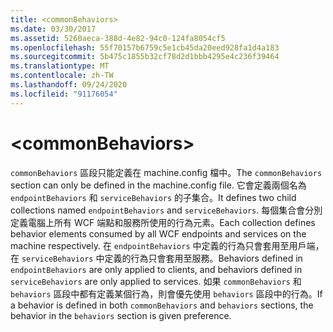 ```yaml
---
title: <commonBehaviors>
ms.date: 03/30/2017
ms.assetid: 5260aeca-388d-4e82-94c0-124fa8054cf5
ms.openlocfilehash: 55f70157b6759c5e1cb45da20eed928fa1d4a183
ms.sourcegitcommit: 5b475c1855b32cf78d2d1bbb4295e4c236f39464
ms.translationtype: MT
ms.contentlocale: zh-TW
ms.lasthandoff: 09/24/2020
ms.locfileid: "91176054"
---
```

# \<commonBehaviors>

<span data-ttu-id="cc23c-101">`commonBehaviors` 區段只能定義在 machine.config 檔中。</span><span class="sxs-lookup"><span data-stu-id="cc23c-101">The `commonBehaviors` section can only be defined in the machine.config file.</span></span> <span data-ttu-id="cc23c-102">它會定義兩個名為 `endpointBehaviors` 和 `serviceBehaviors` 的子集合。</span><span class="sxs-lookup"><span data-stu-id="cc23c-102">It defines two child collections named `endpointBehaviors` and `serviceBehaviors`.</span></span>  <span data-ttu-id="cc23c-103">每個集合會分別定義電腦上所有 WCF 端點和服務所使用的行為元素。</span><span class="sxs-lookup"><span data-stu-id="cc23c-103">Each collection defines behavior elements consumed by all WCF endpoints and services on the machine respectively.</span></span> <span data-ttu-id="cc23c-104">在 `endpointBehaviors` 中定義的行為只會套用至用戶端，在 `serviceBehaviors` 中定義的行為只會套用至服務。</span><span class="sxs-lookup"><span data-stu-id="cc23c-104">Behaviors defined in `endpointBehaviors` are only applied to clients, and behaviors defined in `serviceBehaviors` are only applied to services.</span></span> <span data-ttu-id="cc23c-105">如果 `commonBehaviors` 和 `behaviors` 區段中都有定義某個行為，則會優先使用 `behaviors` 區段中的行為。</span><span class="sxs-lookup"><span data-stu-id="cc23c-105">If a behavior is defined in both `commonBehaviors` and `behaviors` sections, the behavior in the `behaviors` section is given preference.</span></span>
